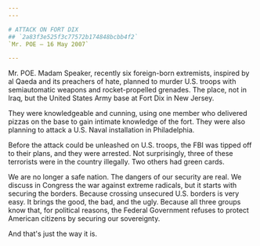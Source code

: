 ```yaml
---
---

# ATTACK ON FORT DIX
## `2a83f3e525f3c77572b174848bcbb4f2`
`Mr. POE — 16 May 2007`

---
```



Mr. POE. Madam Speaker, recently six foreign-born extremists, 
inspired by al Qaeda and its preachers of hate, planned to murder U.S. 
troops with semiautomatic weapons and rocket-propelled grenades. The 
place, not in Iraq, but the United States Army base at Fort Dix in New 
Jersey.

They were knowledgeable and cunning, using one member who delivered 
pizzas on the base to gain intimate knowledge of the fort. They were 
also planning to attack a U.S. Naval installation in Philadelphia.

Before the attack could be unleashed on U.S. troops, the FBI was 
tipped off to their plans, and they were arrested. Not surprisingly, 
three of these terrorists were in the country illegally. Two others had 
green cards.

We are no longer a safe nation. The dangers of our security are real. 
We discuss in Congress the war against extreme radicals, but it starts 
with securing the borders. Because crossing unsecured U.S. borders is 
very easy. It brings the good, the bad, and the ugly. Because all three 
groups know that, for political reasons, the Federal Government refuses 
to protect American citizens by securing our sovereignty.

And that's just the way it is.
